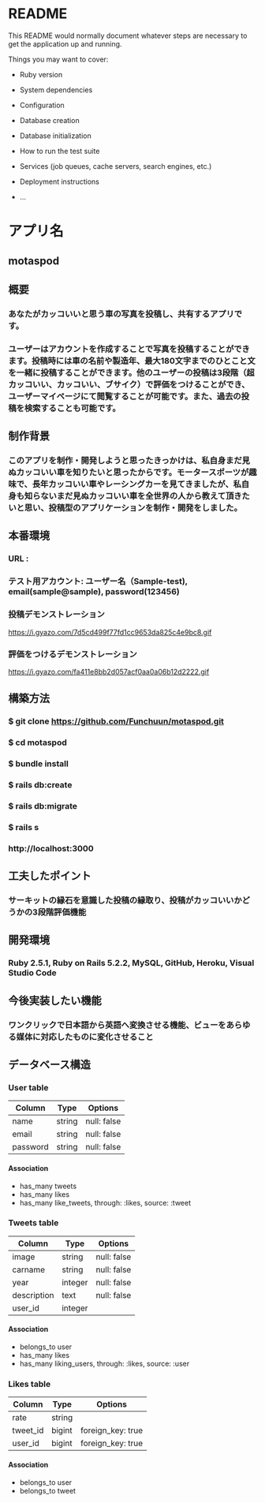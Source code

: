 # README

This README would normally document whatever steps are necessary to get the
application up and running.

Things you may want to cover:

* Ruby version

* System dependencies

* Configuration

* Database creation

* Database initialization

* How to run the test suite

* Services (job queues, cache servers, search engines, etc.)

* Deployment instructions

* ...

# アプリ名
## motaspod

## 概要
### あなたがカッコいいと思う車の写真を投稿し、共有するアプリです。
### ユーザーはアカウントを作成することで写真を投稿することができます。投稿時には車の名前や製造年、最大180文字までのひとこと文を一緒に投稿することができます。他のユーザーの投稿は3段階（超カッコいい、カッコいい、ブサイク）で評価をつけることができ、ユーザーマイページにて閲覧することが可能です。また、過去の投稿を検索することも可能です。

## 制作背景
### このアプリを制作・開発しようと思ったきっかけは、私自身まだ見ぬカッコいい車を知りたいと思ったからです。モータースポーツが趣味で、長年カッコいい車やレーシングカーを見てきましたが、私自身も知らないまだ見ぬカッコいい車を全世界の人から教えて頂きたいと思い、投稿型のアプリケーションを制作・開発をしました。

## 本番環境
### URL : 
### テスト用アカウント: ユーザー名（Sample-test), email(sample@sample), password(123456)
### 投稿デモンストレーション
https://i.gyazo.com/7d5cd499f77fd1cc9653da825c4e9bc8.gif
### 評価をつけるデモンストレーション
https://i.gyazo.com/fa411e8bb2d057acf0aa0a06b12d2222.gif

## 構築方法
### $ git clone https://github.com/Funchuun/motaspod.git
### $ cd motaspod
### $ bundle install
### $ rails db:create
### $ rails db:migrate
### $ rails s
### http://localhost:3000

## 工夫したポイント
### サーキットの縁石を意識した投稿の縁取り、投稿がカッコいいかどうかの3段階評価機能

## 開発環境
### Ruby 2.5.1, Ruby on Rails 5.2.2, MySQL, GitHub, Heroku, Visual Studio Code

## 今後実装したい機能
### ワンクリックで日本語から英語へ変換させる機能、ビューをあらゆる媒体に対応したものに変化させること

## データベース構造
### User table

|Column|Type|Options|
|------|----|-------|
|name|string|null: false|
|email|string|null: false|
|password|string|null: false|
#### Association
- has_many tweets
- has_many likes
- has_many like_tweets, through: :likes, source: :tweet

### Tweets table

|Column|Type|Options|
|------|----|-------|
|image|string|null: false|
|carname|string|null: false|
|year|integer|null: false|
|description|text|null: false|
|user_id|integer||
#### Association
- belongs_to user
- has_many likes
- has_many liking_users, through: :likes, source: :user

### Likes table

|Column|Type|Options|
|------|----|-------|
|rate|string||
|tweet_id|bigint|foreign_key: true|
|user_id|bigint|foreign_key: true|
#### Association
- belongs_to user
- belongs_to tweet

